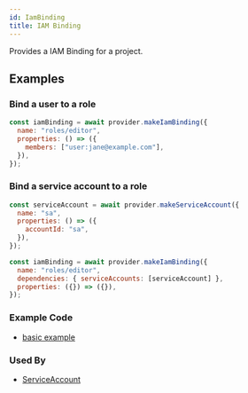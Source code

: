```yaml
---
id: IamBinding
title: IAM Binding
---
```


Provides a IAM Binding for a project.

## Examples

### Bind a user to a role

```js
const iamBinding = await provider.makeIamBinding({
  name: "roles/editor",
  properties: () => ({
    members: ["user:jane@example.com"],
  }),
});
```

### Bind a service account to a role

```js
const serviceAccount = await provider.makeServiceAccount({
  name: "sa",
  properties: () => ({
    accountId: "sa",
  }),
});

const iamBinding = await provider.makeIamBinding({
  name: "roles/editor",
  dependencies: { serviceAccounts: [serviceAccount] },
  properties: ({}) => ({}),
});
```

### Example Code

- [basic example](https://github.com/grucloud/grucloud/blob/main/examples/google/iam/iam-binding/iac.js#L7)

### Used By

- [ServiceAccount](./ServiceAccount)
